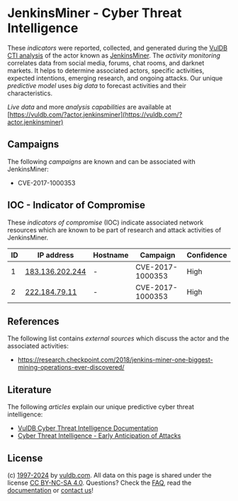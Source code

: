 # JenkinsMiner - Cyber Threat Intelligence

These _indicators_ were reported, collected, and generated during the [VulDB CTI analysis](https://vuldb.com/?kb.cti) of the actor known as [JenkinsMiner](https://vuldb.com/?actor.jenkinsminer). The _activity monitoring_ correlates data from social media, forums, chat rooms, and darknet markets. It helps to determine associated actors, specific activities, expected intentions, emerging research, and ongoing attacks. Our unique _predictive model_ uses _big data_ to forecast activities and their characteristics.

_Live data_ and more _analysis capabilities_ are available at [https://vuldb.com/?actor.jenkinsminer](https://vuldb.com/?actor.jenkinsminer)

## Campaigns

The following _campaigns_ are known and can be associated with JenkinsMiner:

* CVE-2017-1000353

## IOC - Indicator of Compromise

These _indicators of compromise_ (IOC) indicate associated network resources which are known to be part of research and attack activities of JenkinsMiner.

ID | IP address | Hostname | Campaign | Confidence
-- | ---------- | -------- | -------- | ----------
1 | [183.136.202.244](https://vuldb.com/?ip.183.136.202.244) | - | CVE-2017-1000353 | High
2 | [222.184.79.11](https://vuldb.com/?ip.222.184.79.11) | - | CVE-2017-1000353 | High

## References

The following list contains _external sources_ which discuss the actor and the associated activities:

* https://research.checkpoint.com/2018/jenkins-miner-one-biggest-mining-operations-ever-discovered/

## Literature

The following _articles_ explain our unique predictive cyber threat intelligence:

* [VulDB Cyber Threat Intelligence Documentation](https://vuldb.com/?kb.cti)
* [Cyber Threat Intelligence - Early Anticipation of Attacks](https://www.scip.ch/en/?labs.20201022)

## License

(c) [1997-2024](https://vuldb.com/?kb.changelog) by [vuldb.com](https://vuldb.com/?kb.about). All data on this page is shared under the license [CC BY-NC-SA 4.0](https://creativecommons.org/licenses/by-nc-sa/4.0/). Questions? Check the [FAQ](https://vuldb.com/?kb.faq), read the [documentation](https://vuldb.com/?kb) or [contact us](https://vuldb.com/?contact)!

